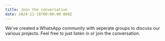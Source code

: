```yaml
---
title: Join the conversation
date: 2024-11-16T00:00:00.000Z
---
```

We've created a WhatsApp community with seperate groups to discuss our various projects. Feel free to just listen in or join the conversation.